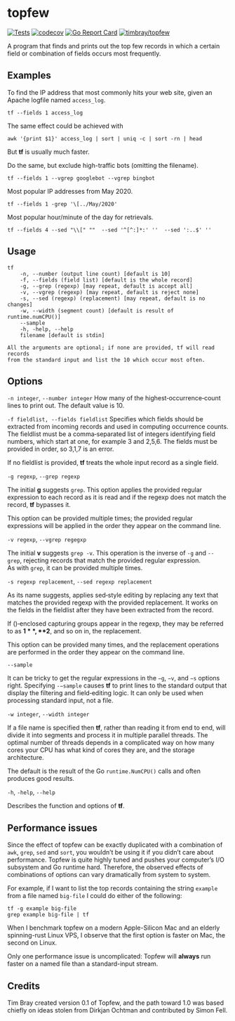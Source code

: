 # topfew

[![Tests](https://github.com/timbray/topfew/actions/workflows/tests.yaml/badge.svg)](https://github.com/timbray/topfew/actions/workflows/tests.yaml)
[![codecov](https://codecov.io/gh/timbray/topfew/branch/main/graph/badge.svg)](https://codecov.io/gh/timbray/topfew)
[![Go Report Card](https://goreportcard.com/badge/github.com/timbray/topfew)](https://goreportcard.com/report/github.com/timbray/topfew)
[![timbray/topfew](https://img.shields.io/github/go-mod/go-version/timbray/topfew)](https://github.com/timbray/topfew)


A program that finds and prints out the top few records in which a certain field or combination of fields occurs most frequently.

## Examples

To find the IP address that most commonly hits your web site, given an Apache logfile named `access_log`.

`tf --fields 1 access_log`

The same effect could be achieved with

`awk '{print $1}' access_log | sort | uniq -c | sort -rn | head`

But **tf** is usually much faster.

Do the same, but exclude high-traffic bots (omitting the filename).

`tf --fields 1 --vgrep googlebot --vgrep bingbot`

Most popular IP addresses from May 2020.

`tf --fields 1 -grep '\[../May/2020'`

Most popular hour/minute of the day for retrievals.

`tf --fields 4 --sed "\\[" ""  --sed '^[^:]*:' ''  --sed ':..$' ''`

## Usage

```shell
tf 
	-n, --number (output line count) [default is 10]
	-f, --fields (field list) [default is the whole record]
	-g, --grep (regexp) [may repeat, default is accept all]
	-v, --vgrep (regexp) [may repeat, default is reject none]
	-s, --sed (regexp) (replacement) [may repeat, default is no changes]
	-w, --width (segment count) [default is result of runtime.numCPU()]
	--sample
	-h, -help, --help
	filename [default is stdin]

All the arguments are optional; if none are provided, tf will read records 
from the standard input and list the 10 which occur most often.
```
## Options
`-n integer`, `--number integer` How many of the highest‐occurrence‐count lines to print out. 
The default value is 10.

`-f fieldlist, --fields fieldlist` Specifies which fields should be extracted from incoming records and used in computing occurrence counts.
The fieldlist must be a comma‐separated  list  of  integers  identifying  field numbers, which start at one, for example 3 and 2,5,6.
The fields must be provided in order, so 3,1,7 is an error.

If no fieldlist is provided, **tf** treats the whole input record as a single field.

`-g regexp`, `--grep regexp`

The  initial **g** suggests `grep`.
This option applies the provided regular expression to each record as it is read and if the regexp does not match the record, **tf** bypasses it.

This option can be provided multiple times; the provided regular expressions will be applied in the order they appear on the command line.

`-v regexp`, `--vgrep regegxp`

The initial **v** suggests `grep ‐v`. This operation is the  inverse  of `-g` and `-‐grep`, rejecting records that match the  provided regular  expression.  
As  with `grep`, it can be provided multiple times.

`-s regexp replacement`, `--sed regexp replacement`

As its name suggests, applies sed‐style editing by replacing any text that matches the provided regexp with the provided replacement.
It  works on the fields in the fieldlist after they have been extracted from the record.

If ()‐enclosed capturing groups appear in the regexp,  they  may be referred to as **$1**, **$2**, and so on in, the replacement.

This  option can be provided many times, and the replacement operations are performed in the order they appear on  the  command line.

`--sample`

It can be tricky to get the regular expressions in the `−g`, `−v`, and `−s` options  right.
Specifying `-−sample`  causes  **tf**  to  print lines to the standard output that display the filtering and field‐editing logic.
It can  only  be used when processing standard input, not a file.

`-w integer`, `--width integer`

If a file name is specified then **tf**, rather than reading it from end to end, will divide it into segments and process it in multiple parallel threads.
The optimal number of threads depends in a complicated way on how many cores your CPU has what kind of cores they are, and the storage architecture.

The default is the result of the Go `runtime.NumCPU()` calls and often produces good results.

`-h`, `-help`, `--help`

Describes the function and options of **tf**.

## Performance issues

Since the effect of topfew can be exactly duplicated with a combination of `awk`, `grep`, `sed` and `sort`, you wouldn’t be using it if you didn’t care about performance. 
Topfew is quite highly tuned and pushes your computer’s I/O subsystem and Go runtime hard.
Therefore, the observed effects of combinations of options can vary dramatically from system to system.

For example, if I want to list the top records containing the string `example` from a file named `big-file` I could do either of the following:

```shell
tf -g example big-file 
grep example big-file | tf
```

When I benchmark topfew on a modern Apple-Silicon Mac and an elderly spinning-rust Linux VPS, I observe that the first option is faster on Mac, the second on Linux.

Only one performance issue is uncomplicated: Topfew will **always** run faster on a named file than a standard-input stream.

## Credits

Tim Bray created version 0.1 of Topfew, and the path toward 1.0 was based chiefly on ideas stolen from Dirkjan Ochtman and contributed by Simon Fell.
